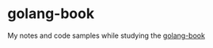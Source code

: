 # golang-book

My notes and code samples while studying the 
[golang-book](https://www.golang-book.com/)


